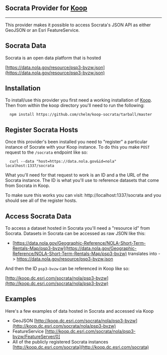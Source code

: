 ## Socrata Provider for [Koop](https://github.com/Esri/koop)
-----------

This provider makes it possible to access Socrata's JSON API as either GeoJSON or an Esri FeatureService. 

## Socrata Data 

Socrata is an open data platform that is hosted 

[https://data.nola.gov/resource/psp3-bvzw.json](https://data.nola.gov/resource/psp3-bvzw.json)

## Installation

To install/use this provider you first need a working installation of [Koop](https://github.com/Esri/koop). Then from within the koop directory you'll need to run the following:

  ```
    npm install https://github.com/chelm/koop-socrata/tarball/master
  ```

## Register Socrata Hosts

Once this provider's been installed you need to "register" a particular instance of Socrate with your Koop instance. To do this you make `POST` request to the `/socrata` endpoint like so: 

  ```
    curl --data "host=https://data.nola.gov&id=nola" localhost:1337/socrata
  ```

What you'll need for that request to work is an ID and a the URL of the Socrata instance. The ID is what you'll use to reference datasets that come from Socrata in Koop. 

To make sure this works you can visit: http://localhost:1337/socrata and you should see all of the register hosts. 

## Access Socrata Data

To access a dataset hosted in Socrata you'll need a "resource id" from Socrata. Datasets in Socrata can be accessed as raw JSON like this: 

* [https://data.nola.gov/Geographic-Reference/NOLA-Short-Term-Rentals-Map/psp3-bvzw](https://data.nola.gov/Geographic-Reference/NOLA-Short-Term-Rentals-Map/psp3-bvzw) translates into -> https://data.nola.gov/resource/psp3-bvzw.json

And then the ID `psp3-bvzw` can be referenced in Koop like so: 

[http://koop.dc.esri.com/socrata/nola/psp3-bvzw](http://koop.dc.esri.com/socrata/nola/psp3-bvzw)


## Examples 

Here's a few examples of data hosted in Socrata and accessed via Koop

* GeoJSON [http://koop.dc.esri.com/socrata/nola/psp3-bvzw](http://koop.dc.esri.com/socrata/nola/psp3-bvzw)
* FeatureService [http://koop.dc.esri.com/socrata/nola/psp3-bvzw/FeatureServer/0]
* All of the publicly registered Socrata instances [http://koop.dc.esri.com/socrata](http://koop.dc.esri.com/socrata)
